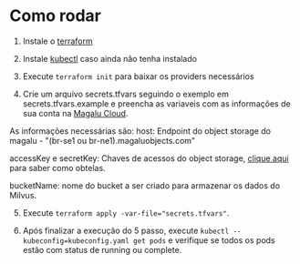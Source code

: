 # Como rodar

1. Instale o [terraform](https://developer.hashicorp.com/terraform/install)

2. Instale [kubectl](https://kubernetes.io/docs/tasks/tools/) caso ainda não tenha instalado

3. Execute `terraform init` para baixar os providers necessários

4. Crie um arquivo secrets.tfvars seguindo o exemplo em secrets.tfvars.example e preencha as variaveis com as informações de sua conta na [Magalu Cloud](https://console.magalu.cloud/).

As informações necessárias são:
host: Endpoint do object storage do magalu - "(br-se1 ou br-ne1).magaluobjects.com"

accessKey e secretKey: Chaves de acessos do object storage, [clique aqui](https://docs.magalu.cloud/docs/devops-tools/api-keys/how-to/object-storage/create-api-keys) para saber como obtelas.

bucketName: nome do bucket a ser criado para armazenar os dados do Milvus.

5. Execute `terraform apply -var-file="secrets.tfvars"`.

6. Após finalizar a execução do 5 passo, execute `kubectl --kubeconfig=kubeconfig.yaml get pods` e verifique se todos os pods estão com status de running ou complete.